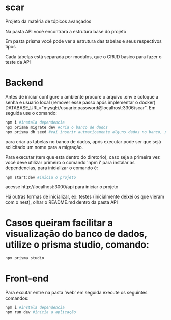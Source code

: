 # scar
Projeto da matéria de tópicos avançados 

Na pasta API você encontrará a estrutura base do projeto

Em pasta prisma você pode ver a estrutura das tabelas e seus respectivos tipos

Cada tabelas está separada por modulos, que o CRUD basico para fazer o teste da API

# Backend
Antes de iniciar configure o ambiente procure o arquivo .env e coloque a senha e usuario local (remover esse passo após implementar o docker) DATABASE_URL="mysql://usuario:password@localhost:3306/scar". Em seguida use o comando: 
```bash
npm i #instala dependencia
npx prisma migrate dev #cria o banco de dados
npx prisma db seed #vai inserir autmaticamente alguns dados no banco, par anão terem que ser cadastrado na mão
``` 
para criar as tabelas no banco de dados, após executar pode ser que sejá solicitado um nome para a migração.

Para executar (tem que esta dentro do diretorio), caso seja a primeira vez você deve utilizar primeiro o comando 'npm i' para instalar as dependencias, para inicializar o comando é:

```bash
npm start:dev #inicia o projeto
``` 
acesse http://localhost:3000/api para iniciar o projeto

Há outras formas de inicializar, ex: testes (inicialmente deixei os que vieram com o nest), olhar o README.md dentro da pasta API

# Casos queiram facilitar a visualização do banco de dados, utilize o prisma studio, comando:
```bash
npx prisma studio
``` 

# Front-end

Para excutar entre na pasta 'web' em seguida execute os seguintes comandos:

```bash
npm i #instala dependencia
npm run dev #inicia a aplicação
``` 